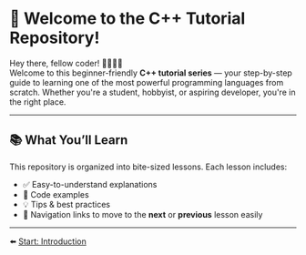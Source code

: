# 👋 Welcome to the C++ Tutorial Repository!

Hey there, fellow coder! 👨‍💻👩‍💻  
Welcome to this beginner-friendly **C++ tutorial series** — your step-by-step guide to learning one of the most powerful programming languages from scratch. Whether you're a student, hobbyist, or aspiring developer, you're in the right place.

---

## 📚 What You’ll Learn

This repository is organized into bite-sized lessons. Each lesson includes:
- ✅ Easy-to-understand explanations
- 🧠 Code examples
- 💡 Tips & best practices
- 🔗 Navigation links to move to the **next** or **previous** lesson easily

---

⬅️ [Start: Introduction](https://github.com/Mostafa-Shariare/cpp-tutorial/blob/main/01-introduction/README.md) 



